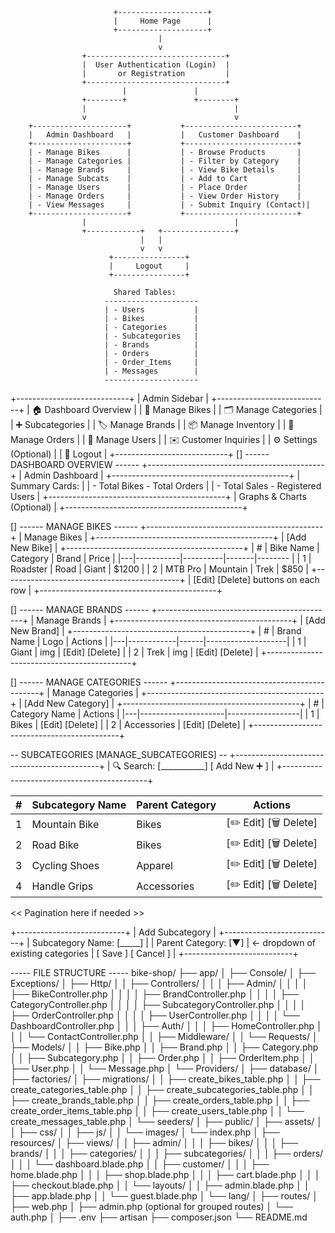                            +--------------------+
                           |     Home Page      |
                           +--------------------+
                                     |
                                     v
                    +-------------------------------+
                    |  User Authentication (Login)  |
                    |       or Registration         |
                    +-------------------------------+
                             |               |
                    +--------+               +--------+
                    |                                 |
                    v                                 v
        +---------------------+           +-------------------------+
        |   Admin Dashboard   |           |   Customer Dashboard    |
        +---------------------+           +-------------------------+
        | - Manage Bikes      |           | - Browse Products       |
        | - Manage Categories |           | - Filter by Category    |
        | - Manage Brands     |           | - View Bike Details     |
        | - Manage Subcats    |           | - Add to Cart           |
        | - Manage Users      |           | - Place Order           |
        | - Manage Orders     |           | - View Order History    |
        | - View Messages     |           | - Submit Inquiry (Contact)|
        +---------------------+           +-------------------------+
                    |                                 |
                    +------------+   +----------------+
                                 |   |
                                 v   v
                          +----------------+
                          |     Logout     |
                          +----------------+

                           Shared Tables:
                         ---------------------
                         | - Users           |
                         | - Bikes           |
                         | - Categories      |
                         | - Subcategories   |
                         | - Brands          |
                         | - Orders          |
                         | - Order_Items     |
                         | - Messages        |
                         ---------------------



+----------------------------+
|       Admin Sidebar        |
+----------------------------+
| 🏠 Dashboard Overview      |
| 🚴 Manage Bikes            |
| 🗂️  Manage Categories      |
| ➕ Subcategories           |
| 🏷️  Manage Brands          |
| 📦 Manage Inventory        |
| 🛒 Manage Orders           |
| 👥 Manage Users            |
| ✉️  Customer Inquiries     |
| ⚙️  Settings (Optional)    |
| 🚪 Logout                  |
+----------------------------+
[] ------ DASHBOARD OVERVIEW ------
+--------------------------------------------+
|              Admin Dashboard               |
+--------------------------------------------+
| Summary Cards:                             |
| - Total Bikes     - Total Orders           |
| - Total Sales     - Registered Users       |
+--------------------------------------------+
| Graphs & Charts (Optional)                 |
+--------------------------------------------+


[] ------ MANAGE BIKES ------
+--------------------------------------------+
|               Manage Bikes                 |
+--------------------------------------------+
| [Add New Bike]                             |
+--------------------------------------------+
| # | Bike Name | Category | Brand | Price   |
|---|-----------|----------|-------|-------- |
| 1 | Roadster  | Road     | Giant | $1200   |
| 2 | MTB Pro   | Mountain | Trek  | $850    |
+--------------------------------------------+
| [Edit] [Delete] buttons on each row        |
+--------------------------------------------+



[] ------ MANAGE BRANDS ------
+--------------------------------------------+
|               Manage Brands                |
+--------------------------------------------+
| [Add New Brand]                            |
+--------------------------------------------+
| # | Brand Name | Logo | Actions            |
|---|------------|------|--------------------|
| 1 | Giant      | img  | [Edit] [Delete]    |
| 2 | Trek       | img  | [Edit] [Delete]    |
+--------------------------------------------+



[] ------ MANAGE CATEGORIES ------
+--------------------------------------------+
|             Manage Categories              |
+--------------------------------------------+
| [Add New Category]                         |
+--------------------------------------------+
| # | Category Name       | Actions          |
|---|---------------------|------------------|
| 1 | Bikes               | [Edit] [Delete]  |
| 2 | Accessories         | [Edit] [Delete]  |
+--------------------------------------------+



-- SUBCATEGORIES [MANAGE_SUBCATEGORIES] --
+--------------------------------------------+
| 🔍 Search: [___________]   [ Add New ➕ ]   |
+--------------------------------------------+

| # | Subcategory Name | Parent Category | Actions     |
|---|------------------|-----------------|-------------|
| 1 | Mountain Bike    | Bikes           | [✏️ Edit] [🗑️ Delete] |
| 2 | Road Bike        | Bikes           | [✏️ Edit] [🗑️ Delete] |
| 3 | Cycling Shoes    | Apparel         | [✏️ Edit] [🗑️ Delete] |
| 4 | Handle Grips     | Accessories     | [✏️ Edit] [🗑️ Delete] |

<< Pagination here if needed >>

+---------------------------+
|     Add Subcategory       |
+---------------------------+
| Subcategory Name: [_____] |
| Parent Category:  [▼]     | ← dropdown of existing categories
| [ Save ]     [ Cancel ]   |
+---------------------------+


----- FILE STRUCTURE -----
bike-shop/
├── app/
│   ├── Console/
│   ├── Exceptions/
│   ├── Http/
│   │   ├── Controllers/
│   │   │   ├── Admin/
│   │   │   │   ├── BikeController.php
│   │   │   │   ├── BrandController.php
│   │   │   │   ├── CategoryController.php
│   │   │   │   ├── SubcategoryController.php
│   │   │   │   ├── OrderController.php
│   │   │   │   ├── UserController.php
│   │   │   │   └── DashboardController.php
│   │   │   ├── Auth/
│   │   │   ├── HomeController.php
│   │   │   └── ContactController.php
│   │   ├── Middleware/
│   │   └── Requests/
│   ├── Models/
│   │   ├── Bike.php
│   │   ├── Brand.php
│   │   ├── Category.php
│   │   ├── Subcategory.php
│   │   ├── Order.php
│   │   ├── OrderItem.php
│   │   ├── User.php
│   │   └── Message.php
│   └── Providers/
│
├── database/
│   ├── factories/
│   ├── migrations/
│   │   ├── create_bikes_table.php
│   │   ├── create_categories_table.php
│   │   ├── create_subcategories_table.php
│   │   ├── create_brands_table.php
│   │   ├── create_orders_table.php
│   │   ├── create_order_items_table.php
│   │   ├── create_users_table.php
│   │   └── create_messages_table.php
│   └── seeders/
│
├── public/
│   ├── assets/
│   │   ├── css/
│   │   ├── js/
│   │   └── images/
│   └── index.php
│
├── resources/
│   ├── views/
│   │   ├── admin/
│   │   │   ├── bikes/
│   │   │   ├── brands/
│   │   │   ├── categories/
│   │   │   ├── subcategories/
│   │   │   ├── orders/
│   │   │   └── dashboard.blade.php
│   │   ├── customer/
│   │   │   ├── home.blade.php
│   │   │   ├── shop.blade.php
│   │   │   ├── cart.blade.php
│   │   │   ├── checkout.blade.php
│   │   └── layouts/
│   │       ├── admin.blade.php
│   │       ├── app.blade.php
│   │       └── guest.blade.php
│   └── lang/
│
├── routes/
│   ├── web.php
│   ├── admin.php (optional for grouped routes)
│   └── auth.php
│
├── .env
├── artisan
├── composer.json
└── README.md

